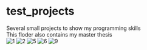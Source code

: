 # test_projects
Several small projects to show my programming skills\
This floder also contains my master thesis\
![1](https://user-images.githubusercontent.com/54620641/126476997-81fd8c73-3ca6-452f-ae05-b8aa1f349207.png)
![2](https://user-images.githubusercontent.com/54620641/126477031-4bde6bb3-ff03-436a-815b-9e28405377a2.png)
![5](https://user-images.githubusercontent.com/54620641/126477049-772b4e1f-f9b7-4de9-8481-f1f12046f944.png)
![6](https://user-images.githubusercontent.com/54620641/126477069-f6fdac59-2c68-4ca5-b302-ef6f1bc59cde.png)
![9](https://user-images.githubusercontent.com/54620641/126477199-fb33f156-6611-47da-a389-a2c7e1a83370.png)

